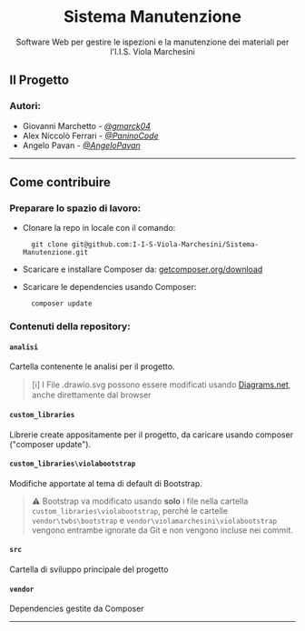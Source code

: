 <h1 align="center">Sistema Manutenzione</h1>
<p align="center">
Software Web per gestire le ispezioni e la manutenzione dei materiali per l'I.I.S. Viola Marchesini
</p>

## Il Progetto

### Autori:

- Giovanni Marchetto - *[@gmarck04](https://github.com/gmarck04)*
- Alex Niccolò Ferrari - *[@PaninoCode](https://github.com/PaninoCode)*
- Angelo Pavan - *[@AngeloPavan](https://github.com/AngeloPavan)*

---

## Come contribuire

### Preparare lo spazio di lavoro:

- Clonare la repo in locale con il comando:

        git clone git@github.com:I-I-S-Viola-Marchesini/Sistema-Manutenzione.git

- Scaricare e installare Composer da: [getcomposer.org/download](https://getcomposer.org/download/)

- Scaricare le dependencies usando Composer:

        composer update

### Contenuti della repository:

#### `analisi`
Cartella contenente le analisi per il progetto.
> [ℹ️] I File .drawio.svg possono essere modificati usando [Diagrams.net](https://app.diagrams.net/), anche direttamente dal browser

#### `custom_libraries`
Librerie create appositamente per il progetto, da caricare usando composer ("composer update").

#### `custom_libraries\violabootstrap`
Modifiche apportate al tema di default di Bootstrap.
> ⚠️ Bootstrap va modificato usando **solo** i file nella cartella `custom_libraries\violabootstrap`, perché le cartelle `vendor\twbs\bootstrap` e `vendor\violamarchesini\violabootstrap` vengono entrambe ignorate da Git e non vengono incluse nei commit.

#### `src`
Cartella di sviluppo principale del progetto

#### `vendor`
Dependencies gestite da Composer

---
